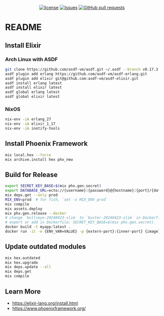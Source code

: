 <p align="center">
  <a href="https://github.com/mingyuchoo/elixir-study-series/blob/main/LICENSE"><img alt="license" src="https://img.shields.io/github/license/mingyuchoo/elixir-study-series"/></a>
  <a href="https://github.com/mingyuchoo/elixir-study-series/issues"><img alt="Issues" src="https://img.shields.io/github/issues/mingyuchoo/elixir-study-series?color=appveyor" /></a>
  <a href="https://github.com/mingyuchoo/elixir-study-series/pulls"><img alt="GitHub pull requests" src="https://img.shields.io/github/issues-pr/mingyuchoo/elixir-study-series?color=appveyor" /></a>
</p>

# README

## Install Elixir

### Arch Linux with ASDF

```bash
git clone https://github.com/asdf-vm/asdf.git ~/.asdf --branch v0.17.3
asdf plugin add erlang https://github.com/asdf-vm/asdf-erlang.git
asdf plugin add elixir git@github.com:asdf-vm/asdf-elixir.git
asdf install erlang latest
asdf install elixir latest
asdf global erlang latest
asdf global elixir latest
```

### NixOS

```bash
nix-env -iA erlang_27
nix-env -iA elixir_1_17
nix-env -iA inotify-tools
```

## Install Phoenix Framework

```bash
mix local.hex --force
mix archive.install hex phx_new
```

## Build for Release

```bash
export SECRET_KEY_BASE=$(mix phx.gen.secret)
export DATABASE_URL=ecto://{username}:{password}@{hostname}:{port}/{database-name}
mix deps.get --only prod
MIX_ENV=prod  # for fish, `set -x MIX_ENV prod`
mix compile
mix assets.deploy
mix phx.gen.release --docker
# change `bullseye-20240423-slim` to `buster-20240423-slim` in Dockerfile
# export or add in Dockerfile; SECRET_KEY_BASE=$(mix phx.gen.secret)
docker build -t myapp:latest .
docker run -it -e {ENV_VAR=VALUE} -p {extern-port}:{inner-port} {image}:{tag} bash
```
## Update outdated modules

```bash
mix hex.outdated
mix hex.upgrade
mix deps.update --all
mix deps.get
mix compile
```

## Learn More

- <https://elixir-lang.org/install.html>
- <https://www.phoenixframework.org/>

